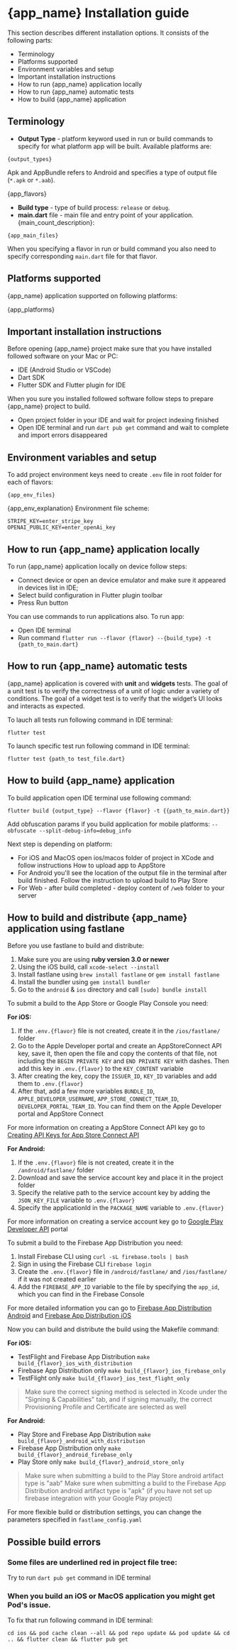 # {app_name} Installation guide

This section describes different installation options. It consists of the following parts:

* Terminology
* Platforms supported
* Environment variables and setup
* Important installation instructions
* How to run {app_name} application locally
* How to run {app_name} automatic tests
* How to build {app_name} application



## Terminology

* **Output Type** - platform keyword used in run or build commands to specify for what platform app will be built. Available platforms are:

```
{output_types}
```
Apk and AppBundle refers to Android and specifies a type of output file (`*.apk` or `*.aab`).

{app_flavors}

* **Build type** - type of build process: `release` or `debug`.
* **main.dart** file - main file and entry point of your application. {main_count_description}:

```
{app_main_files}
```

When you specifying a flavor in run or build command you also need to specify corresponding `main.dart` file for that flavor.

## Platforms supported

{app_name} application supported on following platforms:

{app_platforms}

## Important installation instructions

Before opening {app_name} project make sure that you have installed followed software on your Mac or PC:

* IDE (Android Studio or VSCode)
* Dart SDK
* Flutter SDK and Flutter plugin for IDE

When you sure you installed followed software follow steps to prepare {app_name} project to build.

* Open project folder in your IDE and wait for project indexing finished
* Open IDE terminal and run `dart pub get` command and wait to complete and import errors disappeared

## Environment variables and setup

To add project environment keys need to create `.env` file in root folder for each of flavors:

```
{app_env_files}
```

{app_env_explanation}
Environment file scheme:

```
STRIPE_KEY=enter_stripe_key
OPENAI_PUBLIC_KEY=enter_openAi_key
```
## How to run {app_name} application locally

To run {app_name} application locally on device follow steps:

* Connect device or open an device emulator and make sure it appeared in devices list in IDE;
* Select build configuration in Flutter plugin toolbar
* Press Run button

You can use commands to run applications also. To run app:

* Open IDE terminal
* Run command `flutter run --flavor {flavor} --{build_type} -t {path_to_main.dart}`

## How to run {app_name} automatic tests

{app_name} application is covered with **unit** and **widgets** tests.
The goal of a unit test is to verify the correctness of a unit of logic under a variety of conditions.
The goal of a widget test is to verify that the widget’s UI looks and interacts as expected.

To lauch all tests run following command in IDE terminal:

`flutter test`

To launch specific test run following command in IDE terminal:

`flutter test {path_to test_file.dart}`

## How to build {app_name} application

To build application open IDE terminal use following command:

`flutter build {output_type} --flavor {flavor} -t {{path_to_main.dart}}`

Add obfuscation params if you build application for mobile platforms:
`--obfuscate --split-debug-info=debug_info`

Next step is depending on platform:

* For iOS and MacOS open ios/macos folder of project in XCode and follow instructions How to upload app to AppStore
* For Android you'll see the location of the output file in the terminal after build finished. Follow the instruction to upload build to Play Store
* For Web - after build completed - deploy content of `/web` folder to your server

## How to build and distribute {app_name} application using fastlane

Before you use fastlane to build and distribute:

1. Make sure you are using **ruby version 3.0 or newer**
2. Using the iOS build, call `xcode-select --install`
3. Install fastlane using `brew install fastlane` or `gem install fastlane`
4. Install the bundler using `gem install bundler`
5. Go to the `android` & `ios` directory and call `[sudo] bundle install`

To submit a build to the App Store or Google Play Console you need:

**For iOS:**

1. If the `.env.{flavor}` file is not created, create it in the `/ios/fastlane/` folder
2. Go to the Apple Developer portal and create an AppStoreConnect API key, save it, then open the file and copy the contents of that file, not including the `BEGIN PRIVATE KEY` and `END PRIVATE KEY` with dashes. Then add this key in `.env.{flavor}` to the `KEY_CONTENT` variable
3. After creating the key, copy the `ISSUER_ID`, `KEY_ID` variables and add them to `.env.{flavor}`
4. After that, add a few more variables `BUNDLE_ID`, `APPLE_DEVELOPER_USERNAME`, `APP_STORE_CONNECT_TEAM_ID`, `DEVELOPER_PORTAL_TEAM_ID`. You can find them on the Apple Developer portal and AppStore Connect

For more information on creating a AppStore Connect API key go to [Creating API Keys for App Store Connect API](https://developer.apple.com/documentation/appstoreconnectapi/creating_api_keys_for_app_store_connect_api)

**For Android:**

1. If the `.env.{flavor}` file is not created, create it in the `/android/fastlane/` folder
2. Download and save the service account key and place it in the project folder
3. Specify the relative path to the service account key by adding the `JSON_KEY_FILE` variable to `.env.{flavor}`
4. Specify the applicationId in the `PACKAGE_NAME` variable to `.env.{flavor}`

For more information on creating a service account key go to [Google Play Developer API](https://developers.google.com/android-publisher/getting_started/?hl=en) portal

To submit a build to the Firebase App Distribution you need:

1. Install Firebase CLI using `curl -sL firebase.tools | bash`
2. Sign in using the Firebase CLI `firebase login`
3. Create the `.env.{flavor}` file in `/android/fastlane/` and `/ios/fastlane/` if it was not created earlier
4. Add the `FIREBASE_APP_ID` variable to the file by specifying the `app_id`, which you can find in the Firebase Console

For more detailed information you can go to [Firebase App Distribution Android](https://firebase.google.com/docs/app-distribution/ios/distribute-fastlane) and [Firebase App Distribution iOS](https://firebase.google.com/docs/app-distribution/android/distribute-fastlane)

Now you can build and distribute the build using the Makefile command:

**For iOS:**

* TestFlight and Firebase App Distribution  `make build_{flavor}_ios_with_distribution`
* Firebase App Distribution only `make build_{flavor}_ios_firebase_only`
* TestFlight only `make build_{flavor}_ios_test_flight_only`

> Make sure the correct signing method is selected in Xcode under the "Signing & Capabilities" tab, and if signing manually, the correct Provisioning Profile and Certificate are selected as well

**For Android:**

* Play Store and Firebase App Distribution `make build_{flavor}_android_with_distribution`
* Firebase App Distribution only `make build_{flavor}_android_firebase_only`
* Play Store only `make build_{flavor}_android_store_only`

> Make sure when submitting a build to the Play Store android artifact type is "aab"
> Make sure when submitting a build to the Firebase App Distribution android artifact type is "apk" (if you have not set up firebase integration with your Google Play project)

For more flexible build or distribution settings, you can change the parameters specified in `fastlane_config.yaml`

## Possible build errors

### Some files are underlined red in project file tree:

Try to run `dart pub get` command in IDE terminal

### When you build an iOS or MacOS application you might get Pod's issue.

To fix that run following command in IDE terminal:

`cd ios && pod cache clean --all && pod repo update && pod update && cd .. && flutter clean && flutter pub get`   

 




